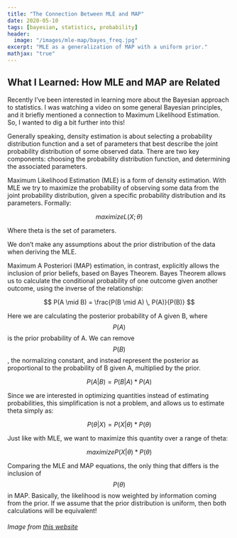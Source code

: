 ```yaml
---
title: "The Connection Between MLE and MAP"
date: 2020-05-10
tags: [bayesian, statistics, probability]
header: 
  image: "/images/mle-map/bayes_freq.jpg"
excerpt: "MLE as a generalization of MAP with a uniform prior."
mathjax: "true"
---
```


## What I Learned: How MLE and MAP are Related

Recently I’ve been interested in learning more about the Bayesian approach to statistics. I was watching a video on some general Bayesian principles, and it briefly mentioned a connection to Maximum Likelihood Estimation. So, I wanted to dig a bit further into this!

Generally speaking, density estimation is about selecting a probability distribution function and a set of parameters that best describe the joint probability distribution of some observed data. There are two key components: choosing the probability distribution function, and determining the associated parameters. 

Maximum Likelihood Estimation (MLE) is a form of density estimation. With MLE we try to maximize the probability of observing some data from the joint probability distribution, given a specific probability distribution and its parameters. Formally:

$$ maximize L(X ; \theta) $$

Where theta is the set of parameters.

We don’t make any assumptions about the prior distribution of the data when deriving the MLE. 

Maximum A Posteriori (MAP) estimation, in contrast, explicitly allows the inclusion of prior beliefs, based on Bayes Theorem. Bayes Theorem allows us to calculate the conditional probability of one outcome given another outcome, using the inverse of the relationship:

$$ P(A \mid B) = \frac{P(B \mid A) \, P(A)}{P(B)} $$

Here we are calculating the posterior probability of A given B, where $$P(A)$$ is the prior probability of A. We can remove $$P(B)$$, the normalizing constant, and instead represent the posterior as proportional to the probability of B given A, multiplied by the prior.

$$ P(A | B) = P(B | A) * P(A) $$

Since we are interested in optimizing quantities instead of estimating probabilities, this simplification is not a problem, and allows us to estimate theta simply as: 

$$ P(\theta | X) = P(X | \theta) * P(\theta) $$

Just like with MLE, we want to maximize this quantity over a range of theta:

$$ maximize P(X | \theta) * P(\theta) $$

Comparing the MLE and MAP equations, the only thing that differs is the inclusion of $$P(\theta)$$ in MAP. Basically, the likelihood is now weighted by information coming from the prior. If we assume that the prior distribution is uniform, then both calculations will be equivalent!

###### Image from [this website](https://www.pinnacle.com/en/betting-articles/educational/assessing-betting-skill-bayesian-vs-frequentist/YNL2722PUAZM4Q8Q)


